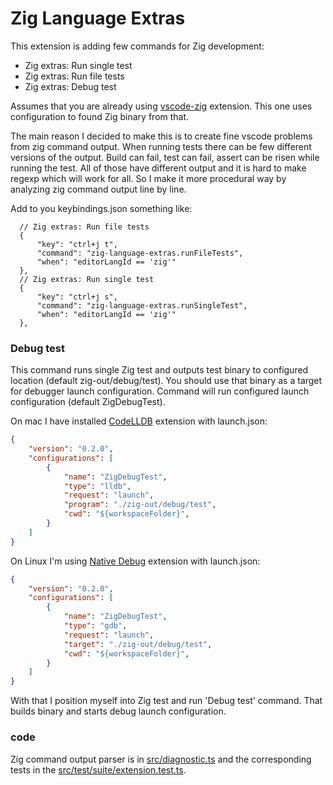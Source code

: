 # Zig Language Extras 

This extension is adding few commands for Zig development:
  * Zig extras: Run single test
  * Zig extras: Run file tests
  * Zig extras: Debug test

Assumes that you are already using
[vscode-zig](https://github.com/ziglang/vscode-zig) extension. This one uses
configuration to found Zig binary from that.


The main reason I decided to make this is to create fine vscode problems from
zig command output. When running tests there can be few different versions of
the output. Build can fail, test can fail, assert can be risen while running the
test. All of those have different output and it is hard to make regexp which
will work for all. So I make it more procedural way by analyzing zig command
output line by line. 


Add to you keybindings.json something like:
  ```jsonc
    // Zig extras: Run file tests
    {
        "key": "ctrl+j t",
        "command": "zig-language-extras.runFileTests",
        "when": "editorLangId == 'zig'"
    },
    // Zig extras: Run single test
    {
        "key": "ctrl+j s",
        "command": "zig-language-extras.runSingleTest",
        "when": "editorLangId == 'zig'"
    },
  ```

### Debug test

This command runs single Zig test and outputs test binary to configured location
(default zig-out/debug/test). You should use that binary as a target for
debugger launch configuration. Command will run configured launch configuration
(default ZigDebugTest).

On mac I have installed [CodeLLDB](https://marketplace.visualstudio.com/items?itemName=vadimcn.vscode-lldb)
extension with launch.json:
```json
{
    "version": "0.2.0",
    "configurations": [
        {
            "name": "ZigDebugTest",
            "type": "lldb",
            "request": "launch",
            "program": "./zig-out/debug/test",
            "cwd": "${workspaceFolder}",
        }
    ]
}
```
On Linux I'm using [Native Debug](https://marketplace.visualstudio.com/items?itemName=webfreak.debug) extension with launch.json:
```json
{
    "version": "0.2.0",
    "configurations": [
        {
            "name": "ZigDebugTest",
            "type": "gdb",
            "request": "launch",
            "target": "./zig-out/debug/test",
            "cwd": "${workspaceFolder}",
        }
    ]
}
```


With that I position myself into Zig test and run 'Debug test' command. That
builds binary and starts debug launch configuration.


### code

Zig command output parser is in [src/diagnostic.ts](src/diagnostic.ts) and the
corresponding tests in the [src/test/suite/extension.test.ts](src/test/suite/extension.test.ts#L102).

<!--
  ### Notes to myself
  [vscode extensions docs](https://code.visualstudio.com/api/get-started/extension-anatomy)   
  [extension samples](https://github.com/microsoft/vscode-extension-samples/tree/main)  
  [publishing extension](https://code.visualstudio.com/api/working-with-extensions/publishing-extension)  
-->